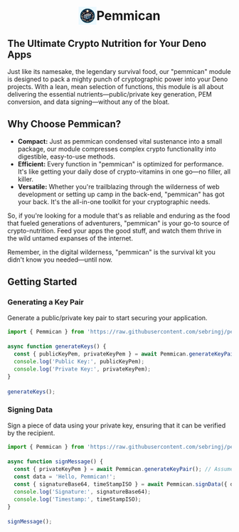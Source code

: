 <h1 style="display:flex;align-items:center;justify-content:center;flex-direction:row"><img src="./pemmican.webp" width="40px" height="40px" /> Pemmican</h1>

## The Ultimate Crypto Nutrition for Your Deno Apps

Just like its namesake, the legendary survival food, our "pemmican" module is designed to pack a mighty punch of cryptographic power into your Deno projects. With a lean, mean selection of functions, this module is all about delivering the essential nutrients—public/private key generation, PEM conversion, and data signing—without any of the bloat.

## Why Choose Pemmican?

- **Compact:** Just as pemmican condensed vital sustenance into a small package, our module compresses complex crypto functionality into digestible, easy-to-use methods.
- **Efficient:** Every function in "pemmican" is optimized for performance. It's like getting your daily dose of crypto-vitamins in one go—no filler, all killer.
- **Versatile:** Whether you're trailblazing through the wilderness of web development or setting up camp in the back-end, "pemmican" has got your back. It's the all-in-one toolkit for your cryptographic needs.

So, if you're looking for a module that's as reliable and enduring as the food that fueled generations of adventurers, "pemmican" is your go-to source of crypto-nutrition. Feed your apps the good stuff, and watch them thrive in the wild untamed expanses of the internet.

Remember, in the digital wilderness, "pemmican" is the survival kit you didn't know you needed—until now.

## Getting Started

### Generating a Key Pair
Generate a public/private key pair to start securing your application.
```typescript
import { Pemmican } from 'https://raw.githubusercontent.com/sebringj/pemmican/main/mod.ts';

async function generateKeys() {
  const { publicKeyPem, privateKeyPem } = await Pemmican.generateKeyPair();
  console.log('Public Key:', publicKeyPem);
  console.log('Private Key:', privateKeyPem);
}

generateKeys();
```

### Signing Data
Sign a piece of data using your private key, ensuring that it can be verified by the recipient.
```typescript
import { Pemmican } from 'https://raw.githubusercontent.com/sebringj/pemmican/main/mod.ts';

async function signMessage() {
  const { privateKeyPem } = await Pemmican.generateKeyPair(); // Assume privateKeyPem is obtained
  const data = 'Hello, Pemmican!';
  const { signatureBase64, timeStampISO } = await Pemmican.signData({ data, privateKeyPem });
  console.log('Signature:', signatureBase64);
  console.log('Timestamp:', timeStampISO);
}

signMessage();
```
